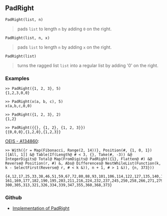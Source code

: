 ## PadRight

```
PadRight(list, n)
```

> pads `list` to length `n` by adding `0` on the right. 

```
PadRight(list, n, x)
```

> pads `list` to length `n` by adding `x` on the right. 

```
PadRight(list)
```

> turns the ragged list `list` into a regular list by adding '0' on the right. 
 
### Examples 

```
>> PadRight({1, 2, 3}, 5)    
{1,2,3,0,0}    

>> PadRight(x(a, b, c), 5)    
x(a,b,c,0,0)  

>> PadRight({1, 2, 3}, 2)    
{1,2}   

>> PadRight({{}, {1, 2}, {1, 2, 3}})    
{{0,0,0},{1,2,0},{1,2,3}}
```

[OEIS - A134860](https://oeis.org/A134860):

```
>> With({r = Map(Fibonacci, Range(2, 14))}, Position(#, {1, 0, 1})[[All, 1]] &@ Table(If(Length@ # < 3, {}, Take(#, -3)) &@ IntegerDigits@ Total@ Map(FromDigits@ PadRight({1}, Flatten@ #) &@ Reverse@ Position(r, #) &, Abs@ Differences@ NestWhileList(Function(k, k - SelectFirst(Reverse@ r, # < k &)), n + 1, # > 1 &)), {n, 373}))

{4,12,17,25,33,38,46,51,59,67,72,80,88,93,101,106,114,122,127,135,140,148,156,
161,169,177,182,190,195,203,211,216,224,232,237,245,250,258,266,271,279,284,292,
300,305,313,321,326,334,339,347,355,360,368,373}
```

### Github

* [Implementation of PadRight](https://github.com/axkr/symja_android_library/blob/master/symja_android_library/matheclipse-core/src/main/java/org/matheclipse/core/builtin/ListFunctions.java#L4648) 
